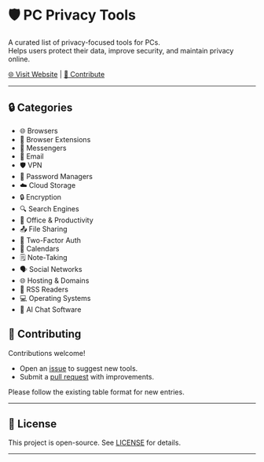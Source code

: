 # 🛡️ PC Privacy Tools

A curated list of privacy-focused tools for PCs.  
Helps users protect their data, improve security, and maintain privacy online.

[🌐 Visit Website](https://pc-privacytools.org) | [💬 Contribute](https://github.com/OpenSourceWeb25/pc-privacy-list/issues)

---

## 🔒 Categories

- 🌐 Browsers  
- 🧩 Browser Extensions  
- 💬 Messengers  
- 📧 Email  
- 🛡️ VPN  
- 🔑 Password Managers  
- ☁️ Cloud Storage  
- 🔒 Encryption  
- 🔍 Search Engines  
- 📝 Office & Productivity  
- 📤 File Sharing  
- 🔐 Two-Factor Auth  
- 📅 Calendars  
- 🗒️ Note-Taking  
- 🗣️ Social Networks  
- 🌐 Hosting & Domains  
- 📰 RSS Readers  
- 💻 Operating Systems  
- 🤖 AI Chat Software  

## 📢 Contributing

Contributions welcome!  
- Open an [issue](https://github.com/OpenSourceWeb25/pc-privacy-list/issues) to suggest new tools.  
- Submit a [pull request](https://github.com/OpenSourceWeb25/pc-privacy-list/pulls) with improvements.  

Please follow the existing table format for new entries.

---

## 📝 License

This project is open-source. See [LICENSE](LICENSE) for details.

---


